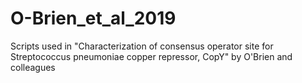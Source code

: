 # O-Brien_et_al_2019
Scripts used in "Characterization of consensus operator site for Streptococcus pneumoniae copper repressor, CopY" by O'Brien and colleagues 
